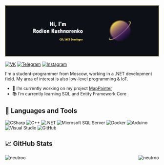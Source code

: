 ![NeutroBanner](./Images/NeutroBanner.png)

[![VK](https://img.shields.io/badge/VK-informational?style=flat&logo=VK&color=0077FF)](https://vk.com/neutr0o)
[![Telegram](https://img.shields.io/badge/Telegram-informational?style=flat&logo=Telegram&color=26A5E4)](https://t.me/neutr0o)
[![Instagram](https://img.shields.io/badge/Instagram-informational?style=flat&logo=Instagram&color=E4405F&logoColor=white)](https://www.instagram.com/nyautro)

I'm a student-programmer from Moscow, working in a .NET development field. My area of interest is also low-level programming & IoT.
* 🔨 I’m currently working on my project [MapPainter](https://github.com/Neutroo/MapPainter)
* 📚 I’m currently learning SQL and Entity Framework Core

## 🧰 Languages and Tools
![CSharp](https://img.shields.io/badge/CSharp-informational?style=flat&logo=CSharp&color=ffE152&labelColor=0d1117)
![C++](https://img.shields.io/badge/C++-informational?style=flat&logo=Cplusplus&color=ffE152&labelColor=0d1117)
![.NET](https://img.shields.io/badge/.NET-informational?style=flat&logo=.NET&color=ffE152&labelColor=0d1117)
![Microsoft SQL Server](https://img.shields.io/badge/Microsoft_SQL_Server-informational?style=flat&logo=Microsoft-SQL-Server&color=ffE152&labelColor=0d1117)
![Docker](https://img.shields.io/badge/Docker-informational?style=flat&logo=Docker&logoColor=white&color=ffE152&labelColor=0d1117)
![Arduino](https://img.shields.io/badge/Arduino-informational?style=flat&logo=Arduino&logoColor=white&color=ffE152&labelColor=0d1117)
![Visual Studio](https://img.shields.io/badge/Visual_Studio-informational?style=flat&logo=Visual-Studio&color=ffE152&labelColor=0d1117)
![GitHub](https://img.shields.io/badge/GitHub-informational?style=flat&logo=GitHub&color=ffE152&labelColor=0d1117)

## 📈 GitHub Stats

<p>
  <img src="https://github-readme-stats.vercel.app/api?username=neutroo&show_icons=true&title_color=ffE152&text_color=ffffff&bg_color=0d1117&locale=en&line_height=20&icon_color=b93fb8&border_color=ffE152" alt="neutroo"/>
  <img align="right" src="https://github-readme-stats.vercel.app/api/top-langs?username=neutroo&show_icons=true&title_color=ffE152&text_color=ffffff&bg_color=0d1117&locale=en&border_color=ffE152" alt="neutroo"/>
</p>

